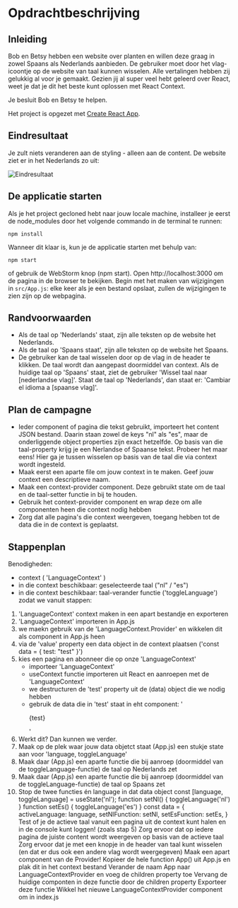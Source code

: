 # Opdrachtbeschrijving

## Inleiding
Bob en Betsy hebben een website over planten en willen deze graag in zowel Spaans als Nederlands aanbieden. De gebruiker moet door het vlag-icoontje op de website van taal kunnen wisselen.
Alle vertalingen hebben zij gelukkig al voor je gemaakt. Gezien jij al super veel hebt geleerd over React, weet je dat je dit het beste kunt oplossen met React Context.

Je besluit Bob en Betsy te helpen.

Het project is opgezet met [Create React App](https://github.com/facebook/create-react-app).

## Eindresultaat
Je zult niets veranderen aan de styling - alleen aan de content. De website ziet er in het Nederlands zo uit:

![Eindresultaat](src/assets/screenshot.png)

## De applicatie starten
Als je het project gecloned hebt naar jouw locale machine, installeer je eerst de node_modules door het volgende commando in de terminal te runnen:

`npm install`

Wanneer dit klaar is, kun je de applicatie starten met behulp van:

`npm start`

of gebruik de WebStorm knop (npm start). Open http://localhost:3000 om de pagina in de browser te bekijken. 
Begin met het maken van wijzigingen in `src/App.js`: elke keer als je een bestand opslaat, zullen de wijzigingen te zien zijn op de webpagina.

## Randvoorwaarden
* Als de taal op 'Nederlands' staat, zijn alle teksten op de website het Nederlands.
* Als de taal op 'Spaans staat', zijn alle teksten op de website het Spaans.
* De gebruiker kan de taal wisselen door op de vlag in de header te klikken. De taal wordt dan aangepast doormiddel van context. Als de huidige taal op 'Spaans' staat, 
ziet de gebruiker 'Wissel taal naar [nederlandse vlag]'. Staat de taal op 'Nederlands', dan staat er: 'Cambiar el idioma a [spaanse vlag]'.

## Plan de campagne
* Ieder component of pagina die tekst gebruikt, importeert het content JSON bestand. Daarin staan zowel de keys "nl" als "es", maar de onderliggende object properties zijn exact hetzelfde.
Op basis van die taal-property krijg je een Nerlandse of Spaanse tekst. Probeer het maar eens! Hier ga je tussen wisselen op basis van de taal die via context wordt ingesteld.
* Maak eerst een aparte file om jouw context in te maken. Geef jouw context een descriptieve naam.
* Maak een context-provider component. Deze gebruikt state om de taal en de taal-setter functie in bij te houden.
* Gebruik het context-provider component en wrap deze om alle componenten heen die context nodig hebben
* Zorg dat alle pagina's die context weergeven, toegang hebben tot de data die in de context is geplaatst.

## Stappenplan
Benodigheden:
* context ( 'LanguageContext' )
* in die context beschikbaar: geselecteerde taal ("nl" / "es")
* in die context beschikbaar: taal-verander functie ('toggleLanguage') zodat we vanuit 
stappen:
1. 'LanguageContext' context maken in een apart bestandje en exporteren
2. 'LanguageContext' importeren in App.js 
3. we maekn gebruik van de 'LanguageContext.Provider' en wikkelen dit als component in App.js heen
4. via de 'value' property een data object in de context plaatsen ('const data = { test: "test" }')
5. kies een pagina en abonneer die op onze 'LanguageContext'
    - importeer 'LanguageContext'
    - useContext functie importeren uit React en aanroepen met de 'LanguageContext'
    - we destructuren de 'test' property uit de (data) object die we nodig hebben
    - gebruik de data die in 'test' staat in eht component: '<p>{test}</p>'
6. Werkt dit? Dan kunnen we verder.
7. Maak op de plek waar jouw data objetct staat (App.js) een stukje state aan voor 'language, toggleLanguage'
8. Maak daar (App.js) een aparte functie die bij aanroep (doormiddel van de toggleLanguage-functie) de taal op Nederlands zet
9. Maak daar (App.js) een aparte functie die bij aanroep (doormiddel van de toggleLanguage-functie) de taal op Spaans zet
10. Stop de twee functies én language in dat data object
   const [language, toggleLanguage] = useState('nl');
      function setNl() {
      toggleLanguage('nl')
      }
      function setEs() {
      toggleLanguage('es')
      }
       const data = {
      activeLanguage: language,
      setNlFunction: setNl,
      setEsFunction: setEs,
      }
   Test of je de actieve taal vanuit een pagina uit de context kunt halen en in de console kunt loggen! (zoals stap 5)
   Zorg ervoor dat op iedere pagina de juiste content wordt weergeven op basis van de actieve taal
   Zorg ervoor dat je met een knopje in de header van taal kunt wisselen
   (en dat er dus ook een andere vlag wordt weergegeven)
   Maak een apart component van de Provider!
   Kopieer de hele function App() uit App.js en plak dit in het context bestand
   Verander de naam App naar LanguageContextProvider en voeg de children property toe
   Vervang de huidige componten in deze functie door de children property
   Exporteer deze functie
   Wikkel het nieuwe LanguageContextProvider component om <App /> in index.js
